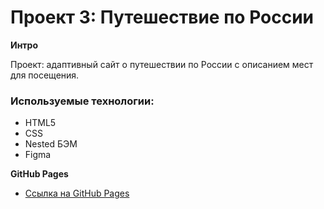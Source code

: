 # Проект 3: Путешествие по России

**Интро**

Проект: адаптивный сайт о путешествии по России с описанием мест для посещения.

### Используемые технологии:
* HTML5
* CSS
* Nested БЭМ
* Figma

**GitHub Pages**

* [Ссылка на GitHub Pages](https://alexandr-ivsr.github.io/russian-travel/)
